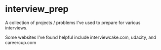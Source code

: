 # interview_prep

A collection of projects / problems I've used to prepare for various interviews.

Some websites I've found helpful include interviewcake.com, udacity, and careercup.com
